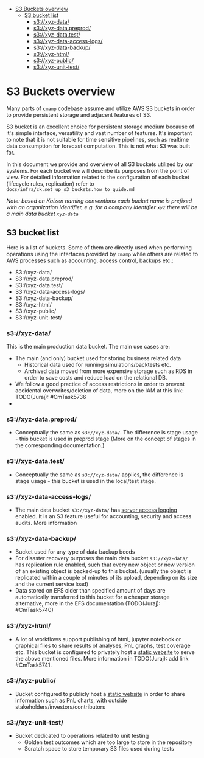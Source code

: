 <!-- toc -->

- [S3 Buckets overview](#s3-buckets-overview)
  * [S3 bucket list](#s3-bucket-list)
    + [s3://xyz-data/](#s3xyz-data)
    + [s3://xyz-data.preprod/](#s3xyz-datapreprod)
    + [s3://xyz-data.test/](#s3xyz-datatest)
    + [s3://xyz-data-access-logs/](#s3xyz-data-access-logs)
    + [s3://xyz-data-backup/](#s3xyz-data-backup)
    + [s3://xyz-html/](#s3xyz-html)
    + [s3://xyz-public/](#s3xyz-public)
    + [s3://xyz-unit-test/](#s3xyz-unit-test)

<!-- tocstop -->

# S3 Buckets overview

Many parts of `cmamp` codebase assume and utilize AWS S3 buckets in order to
provide persistent storage and adjacent features of S3.

S3 bucket is an excellent choice for persistent storage medium because of it's
simple interface, versatility and vast number of features. It's important to
note that it is not suitable for time sensitive pipelines, such as realtime data
consumption for forecast computation. This is not what S3 was built for.

In this document we provide and overview of all S3 buckets utilized by our
systems. For each bucket we will describe its purposes from the point of view.
For detailed information related to the configuration of each bucket (lifecycle
rules, replication) refer to
`docs/infra/ck.set_up_s3_buckets.how_to_guide.md`

_Note: based on Kaizen naming conventions each bucket name is prefixed with an
organization identifier, e.g. for a company identifier `xyz` there will be a
main data bucket `xyz-data`_

## S3 bucket list

Here is a list of buckets. Some of them are directly used when performing
operations using the interfaces provided by `cmamp` while others are related to
AWS processes such as accounting, access control, backups etc.:

- S3://xyz-data/
- S3://xyz-data.preprod/
- S3://xyz-data.test/
- S3://xyz-data-access-logs/
- S3://xyz-data-backup/
- S3://xyz-html/
- S3://xyz-public/
- S3://xyz-unit-test/

### s3://xyz-data/

This is the main production data bucket. The main use cases are:

- The main (and only) bucket used for storing business related data
  - Historical data used for running simulations/backtests etc.
  - Archived data moved from more expensive storage such as RDS in order to save
    costs and reduce load on the relational DB.
- We follow a good practice of access restrictions in order to prevent
  accidental overwrites/deletion of data, more on the IAM at this link:
  TODO(Juraj): #CmTask5736
-

### s3://xyz-data.preprod/

- Conceptually the same as `s3://xyz-data/`. The difference is stage usage -
  this bucket is used in preprod stage (More on the concept of stages in the
  corresponding documentation.)

### s3://xyz-data.test/

- Conceptually the same as `s3://xyz-data/` applies, the difference is stage
  usage - this bucket is used in the local/test stage.

### s3://xyz-data-access-logs/

- The main data bucket `s3://xyz-data/` has
  [server access logging](https://docs.aws.amazon.com/AmazonS3/latest/userguide/ServerLogs.html?icmpid=docs_amazons3_console)
  enabled. It is an S3 feature useful for accounting, security and access
  audits. More information

### s3://xyz-data-backup/

- Bucket used for any type of data backup beeds
- For disaster recovery purposes the main data bucket `s3://xyz-data/` has
  replication rule enabled, such that every new object or new version of an
  existing object is backed-up to this bucket. (usually the object is replicated
  within a couple of minutes of its upload, depending on its size and the
  current service load)
- Data stored on EFS older than specified amount of days are automatically
  transferred to this bucket for a cheaper storage alternative, more in the EFS
  documentation (TODO(Juraj): #CmTask5740)

### s3://xyz-html/

- A lot of workflows support publishing of html, jupyter notebook or graphical
  files to share results of analyses, PnL graphs, test coverage etc. This bucket
  is configured to privately host a
  [static website](https://docs.aws.amazon.com/AmazonS3/latest/userguide/WebsiteHosting.html)
  to serve the above mentioned files. More information in TODO(Juraj): add link
  #CmTask5741.

### s3://xyz-public/

- Bucket configured to publicly host a
  [static website](https://docs.aws.amazon.com/AmazonS3/latest/userguide/WebsiteHosting.html)
  in order to share information such as PnL charts, with outside
  stakeholders/investors/contributors

### s3://xyz-unit-test/

- Bucket dedicated to operations related to unit testing
  - Golden test outcomes which are too large to store in the repository
  - Scratch space to store temporary S3 files used during tests
